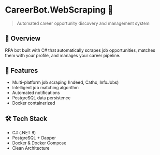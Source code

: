 # CareerBot.WebScraping 🤖

> Automated career opportunity discovery and management system

## 🎯 Overview

RPA bot built with C# that automatically scrapes job opportunities, matches them with your profile, and manages your career pipeline.

## 🚀 Features

- Multi-platform job scraping (Indeed, Catho, InfoJobs)
- Intelligent job matching algorithm
- Automated notifications
- PostgreSQL data persistence
- Docker containerized

## 🛠️ Tech Stack

- C# (.NET 8)
- PostgreSQL + Dapper
- Docker & Docker Compose
- Clean Architecture
